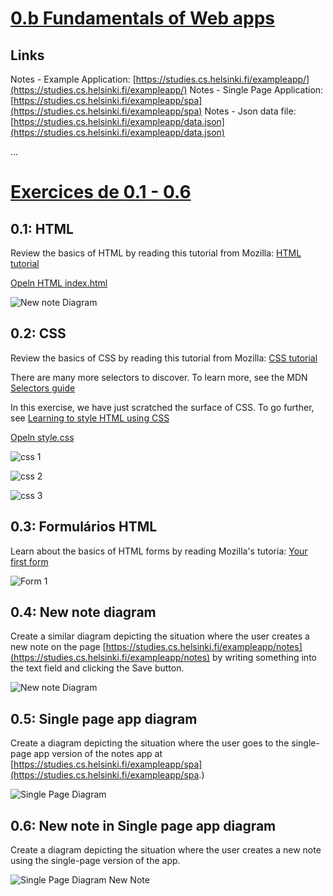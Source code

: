 # [0.b Fundamentals of Web apps](https://fullstackopen.com/en/part0/fundamentals_of_web_apps#loading-a-page-containing-java-script-review)

## Links

Notes - Example Application: [https://studies.cs.helsinki.fi/exampleapp/](https://studies.cs.helsinki.fi/exampleapp/)
Notes - Single Page Application: [https://studies.cs.helsinki.fi/exampleapp/spa](https://studies.cs.helsinki.fi/exampleapp/spa)
Notes - Json data file: [https://studies.cs.helsinki.fi/exampleapp/data.json](https://studies.cs.helsinki.fi/exampleapp/data.json)

...

# [Exercices de 0.1 - 0.6](https://)

## 0.1: HTML

Review the basics of HTML by reading this tutorial from Mozilla: [HTML tutorial](https://developer.mozilla.org/en-US/docs/Learn/Getting_started_with_the_web/HTML_basics)

[Opeln HTML index.html](0.1_index.html)

![New note Diagram](./part0/0.1_Exercise.png)

## 0.2: CSS

Review the basics of CSS by reading this tutorial from Mozilla: [CSS tutorial](https://developer.mozilla.org/en-US/docs/Learn/Getting_started_with_the_web/CSS_basics)

There are many more selectors to discover. To learn more, see the MDN [Selectors guide](https://developer.mozilla.org/en-US/docs/Learn/CSS/Building_blocks/Selectors)

In this exercise, we have just scratched the surface of CSS. To go further, see [Learning to style HTML using CSS](https://developer.mozilla.org/en-US/docs/Learn/CSS)

[Opeln style.css](styles/style.css)

![css 1](./part0/0.2a_DifferentTypesOfSelectors.png)

![css 2](./part0/0.2b_Exercise.png)

![css 3](./part0/0.2c_ExerciseEnd.png)

## 0.3: Formulários HTML

Learn about the basics of HTML forms by reading Mozilla's tutoria: [Your first form](https://developer.mozilla.org/en-US/docs/Learn/Forms/Your_first_form)

![Form 1](.\part0\0.3_ExerciseEnd.png)

## 0.4: New note diagram

Create a similar diagram depicting the situation where the user creates a new note on the page [https://studies.cs.helsinki.fi/exampleapp/notes](https://studies.cs.helsinki.fi/exampleapp/notes) by writing something into the text field and clicking the Save button.

![New note Diagram](.\part0\0.4_NewNoteDiagram.png)

## 0.5: Single page app diagram

Create a diagram depicting the situation where the user goes to the single-page app version of the notes app at [https://studies.cs.helsinki.fi/exampleapp/spa](https://studies.cs.helsinki.fi/exampleapp/spa.)

![Single Page Diagram](.\part0\0.5_SinglePageDiagram.png)

## 0.6: New note in Single page app diagram

Create a diagram depicting the situation where the user creates a new note using the single-page version of the app.

![Single Page Diagram New Note](./part0/0.6_NewNoteInSinglePageAppDiagram.png)

